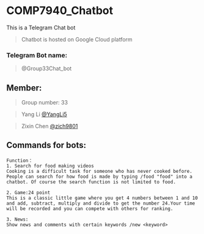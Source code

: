 # COMP7940_Chatbot

 This is a Telegram Chat bot
> Chatbot is hosted on Google Cloud platform
### Telegram Bot name: 
> @Group33Chat_bot
## Member: 
>Group number: 33

>Yang Li [@YangLi5](https://github.com/YangLi5)

>Zixin Chen [@zich9801](https://github.com/zich9801)
## Commands for bots:
```
Function：
1. Search for food making videos
Cooking is a difficult task for someone who has never cooked before. People can search for how food is made by typing /food "food" into a chatbot. Of course the search function is not limited to food.

2. Game:24 point
This is a classic little game where you get 4 numbers between 1 and 10 and add, subtract, multiply and divide to get the number 24.Your time will be recorded and you can compete with others for ranking.

3. News:
Show news and comments with certain keywords /new <keyword>
```
